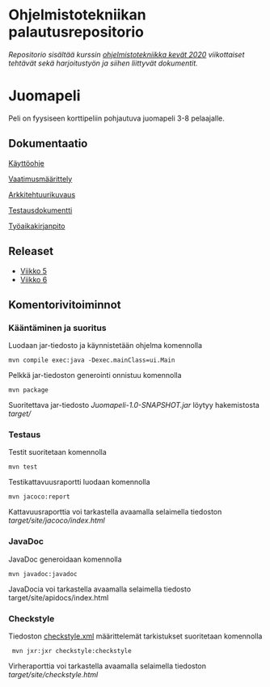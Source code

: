 ﻿# Ohjelmistotekniikan palautusrepositorio

*Repositorio sisältää kurssin [ohjelmistotekniikka kevät 2020](https://github.com/mluukkai/ohjelmistotekniikka-kevat-2020) viikottaiset tehtävät sekä harjoitustyön ja siihen liittyvät dokumentit.*

# Juomapeli

Peli on fyysiseen korttipeliin pohjautuva juomapeli 3-8 pelaajalle.

## Dokumentaatio

[Käyttöohje](https://github.com/Jeemlei/ot-harjoitustyo/blob/master/dokumentaatio/ohje.md)

[Vaatimusmäärittely](https://github.com/Jeemlei/ot-harjoitustyo/blob/master/dokumentaatio/vaatimusmaarittely.md)

[Arkkitehtuurikuvaus](https://github.com/Jeemlei/ot-harjoitustyo/blob/master/dokumentaatio/arkkitehtuuri.md)

[Testausdokumentti](https://github.com/Jeemlei/ot-harjoitustyo/blob/master/dokumentaatio/testaus.md)

[Työaikakirjanpito](https://github.com/Jeemlei/ot-harjoitustyo/blob/master/dokumentaatio/tuntikirjanpito.md)

## Releaset

- [Viikko 5](https://github.com/Jeemlei/ot-harjoitustyo/releases/tag/viikko5)
- [Viikko 6](https://github.com/Jeemlei/ot-harjoitustyo/releases/tag/viikko6)

## Komentorivitoiminnot

### Kääntäminen ja suoritus

Luodaan jar-tiedosto ja käynnistetään ohjelma komennolla
```
mvn compile exec:java -Dexec.mainClass=ui.Main
```

Pelkkä jar-tiedoston generointi onnistuu komennolla

```
mvn package
```

Suoritettava jar-tiedosto _Juomapeli-1.0-SNAPSHOT.jar_ löytyy hakemistosta _target/_

### Testaus

Testit suoritetaan komennolla

```
mvn test
```

Testikattavuusraportti luodaan komennolla

```
mvn jacoco:report
```

Kattavuusraporttia voi tarkastella avaamalla selaimella tiedoston _target/site/jacoco/index.html_

### JavaDoc

JavaDoc generoidaan komennolla

```
mvn javadoc:javadoc
```

JavaDocia voi tarkastella avaamalla selaimella tiedosto target/site/apidocs/index.html

### Checkstyle

Tiedoston [checkstyle.xml](https://github.com/Jeemlei/ot-harjoitustyo/blob/master/Juomapeli/checkstyle.xml) määrittelemät tarkistukset suoritetaan komennolla

```
 mvn jxr:jxr checkstyle:checkstyle
```

Virheraporttia voi tarkastella avaamalla selaimella tiedoston _target/site/checkstyle.html_
